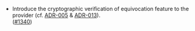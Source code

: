 - Introduce the cryptographic verification of equivocation feature to the provider
  (cf. [ADR-005](/docs/docs/adrs/adr-005-cryptographic-equivocation-verification.md)
  & [ADR-013](/docs/docs/adrs/adr-013-equivocation-slashing.md)).  
  ([\#1340](https://github.com/cosmos/interchain-security/pull/1340))